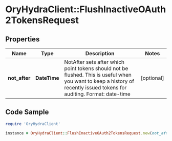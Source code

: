# OryHydraClient::FlushInactiveOAuth2TokensRequest

## Properties

Name | Type | Description | Notes
------------ | ------------- | ------------- | -------------
**not_after** | **DateTime** | NotAfter sets after which point tokens should not be flushed. This is useful when you want to keep a history of recently issued tokens for auditing. Format: date-time | [optional] 

## Code Sample

```ruby
require 'OryHydraClient'

instance = OryHydraClient::FlushInactiveOAuth2TokensRequest.new(not_after: null)
```


